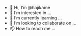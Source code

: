 - 👋 Hi, I’m @hajikame
- 👀 I’m interested in ...
- 🌱 I’m currently learning ...
- 💞️ I’m looking to collaborate on ...
- 📫 How to reach me ...

<!---
hajikame/hajikame is a ✨ special ✨ repository because its `README.md` (this file) appears on your GitHub profile.
You can click the Preview link to take a look at your changes.
--->
